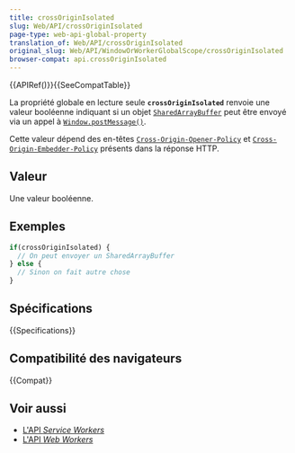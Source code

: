 ```yaml
---
title: crossOriginIsolated
slug: Web/API/crossOriginIsolated
page-type: web-api-global-property
translation_of: Web/API/crossOriginIsolated
original_slug: Web/API/WindowOrWorkerGlobalScope/crossOriginIsolated
browser-compat: api.crossOriginIsolated
---
```

{{APIRef()}}{{SeeCompatTable}}

La propriété globale en lecture seule **`crossOriginIsolated`** renvoie une valeur booléenne indiquant si un objet [`SharedArrayBuffer`](/fr/docs/Web/JavaScript/Reference/Global_Objects/SharedArrayBuffer) peut être envoyé via un appel à [`Window.postMessage()`](/fr/docs/Web/API/Window/postMessage).

Cette valeur dépend des en-têtes [`Cross-Origin-Opener-Policy`](/fr/docs/Web/HTTP/Headers/Cross-Origin-Opener-Policy) et
[`Cross-Origin-Embedder-Policy`](/fr/docs/Web/HTTP/Headers/Cross-Origin-Embedder-Policy) présents dans la réponse HTTP.

## Valeur

Une valeur booléenne.

## Exemples

```js
if(crossOriginIsolated) {
  // On peut envoyer un SharedArrayBuffer
} else {
  // Sinon on fait autre chose
}
```

## Spécifications

{{Specifications}}

## Compatibilité des navigateurs

{{Compat}}

## Voir aussi

- [L'API <i lang="en">Service Workers</i>](/fr/docs/Web/API/Service_Worker_API)
- [L'API <i lang="en">Web Workers</i>](/fr/docs/Web/API/Web_Workers_API)
